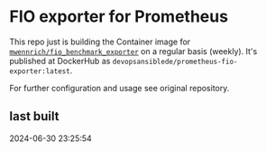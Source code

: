 # FIO exporter for Prometheus

This repo just is building the Container image for [`mwennrich/fio_benchmark_exporter`](https://github.com/mwennrich/fio_benchmark_exporter) on a regular basis (weekly). It's published at DockerHub as `devopsansiblede/prometheus-fio-exporter:latest`.

For further configuration and usage see original repository.

## last built

2024-06-30 23:25:54
